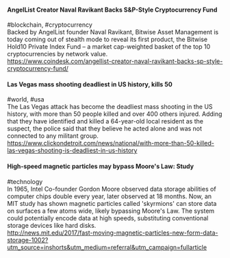 
#### AngelList Creator Naval Ravikant Backs S&P-Style Cryptocurrency Fund
#blockchain, #cryptocurrency  
Backed by AngelList founder Naval Ravikant, Bitwise Asset Management is today coming out of stealth mode to reveal its first product, the Bitwise Hold10 Private Index Fund – a market cap-weighted basket of the top 10 cryptocurrencies by network value.  
https://www.coindesk.com/angellist-creator-naval-ravikant-backs-sp-style-cryptocurrency-fund/

#### Las Vegas mass shooting deadliest in US history, kills 50
#world, #usa  
The Las Vegas attack has become the deadliest mass shooting in the US history, with more than 50 people killed and over 400 others injured. Adding that they have identified and killed a 64-year-old local resident as the suspect, the police said that they believe he acted alone and was not connected to any militant group.  
https://www.clickondetroit.com/news/national/with-more-than-50-killed-las-vegas-shooting-is-deadliest-in-us-history

#### High-speed magnetic particles may bypass Moore's Law: Study
#technology  
In 1965, Intel Co-founder Gordon Moore observed data storage abilities of computer chips double every year, later observed at 18 months. Now, an MIT study has shown magnetic particles called 'skyrmions' can store data on surfaces a few atoms wide, likely bypassing Moore's Law. The system could potentially encode data at high speeds, substituting conventional storage devices like hard disks.  
http://news.mit.edu/2017/fast-moving-magnetic-particles-new-form-data-storage-1002?utm_source=inshorts&utm_medium=referral&utm_campaign=fullarticle
